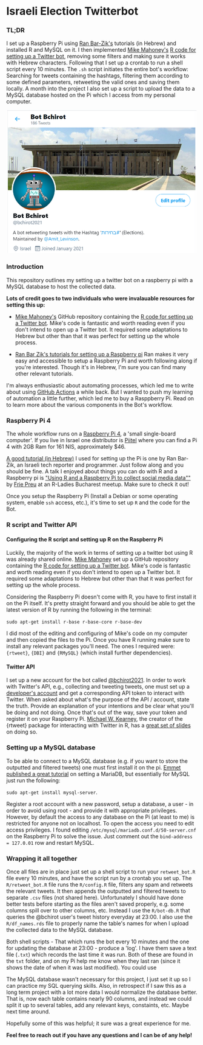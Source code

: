 # Israeli Election Twitterbot




### TL;DR
I set up a Raspberry Pi using [Ran Bar-Zik's](https://internet-israel.com/category/%D7%9E%D7%93%D7%A8%D7%99%D7%9B%D7%99%D7%9D/raspberrypi/) tutorials (in Hebrew) and installed R and MySQL on it. I then implemented [Mike Mahoney's](https://www.mm218.dev/) [R code for setting up a Twitter bot](https://github.com/mikemahoney218/retweet_bot), removing some filters and making sure it works with Hebrew characters. Following that I set up a crontab to run a shell script every 10 minutes. The `.sh` script initiates the entire bot's workflow: Searching for tweets containing the hashtags, filtering them according to some defined parameters, retweeting the valid ones and saving them locally. A month into the project I also set up a script to upload the data to a MySQL database hosted on the Pi which I access from my personal computer.

<p align="center">
<a href="https://twitter.com/bchirot2021/">
<img src="https://github.com/AmitLevinson/israeli-elections-twitterbot/blob/master/bot-img.png?raw=true" width=500 alt="a screenshot of the elections twitterbot">
</a>
</p>

### Introduction

This repository outlines my setting up a twitter bot on a raspberry pi with a MySQL database to host the collected data.

**Lots of credit goes to two individuals who were invalauable resources for setting this up:**  

- [Mike Mahoney's](https://www.mm218.dev/) GitHub repository containing the [R code for setting up a Twitter bot](https://github.com/mikemahoney218/retweet_bot). Mike's code is fantastic and worth reading even if you don't intend to open up a Twitter bot. It required some adaptations to Hebrew but other than that it was perfect for setting up the whole process.

- [Ran Bar Zik's tutorials for setting up a Raspberry pi](https://internet-israel.com/category/%D7%9E%D7%93%D7%A8%D7%99%D7%9B%D7%99%D7%9D/raspberrypi/) Ran makes it very easy and accessible to setup a Raspberry Pi and worth following along if you're interested. Though it's in Hebrew, I'm sure you can find many other relevant tutorials.

I'm always enthusiastic about automating processes, which led me to write about using [GitHub Actions](https://amitlevinson.com/blog/automated-plot-with-github-actions/) a while back. But I wanted to push my learning of automation a little further, which led me to buy a Rasppberry Pi. Read on to learn more about the various components in the Bot's workflow.

### Raspberry Pi 4

The whole workflow runs on a [Raspberry Pi 4](https://www.raspberrypi.org/), a 'small single-board computer'. If you live in Israel one distributor is [Piitel](https://piitel.co.il/shop/raspberry-pi-4/) where you can find a Pi 4 with 2GB Ram for 161 NIS, approximately $46.

[A good tutorial (in Hebrew)]((https://internet-israel.com/category/%D7%9E%D7%93%D7%A8%D7%99%D7%9B%D7%99%D7%9D/raspberrypi/)) I used for setting up the Pi is one by Ran Bar-Zik, an Israeli tech reporter and programmer. Just follow along and you should be fine. A talk I enjoyed about things you can do with R and a Raspberry pi is ["Using R and a Raspberry Pi to collect social media data""](https://www.youtube.com/watch?v=GyrpODuuzvM) by [Frie Preu](https://frie.codes/) at an R-Ladies Bucharest meetup. Make sure to check it out!

Once you setup the Raspberry Pi (Install a Debian or some operating system, enable `ssh` access, etc.), it's time to set up `R` and the code for the Bot.

### R script and Twitter API

#### Configuring the R script and setting up R on the Raspberry Pi

Luckily, the majority of the work in terms of setting up a twitter bot using R was already shared online. [Mike Mahoney](https://www.mm218.dev/) set up a GitHub repository containing the [R code for setting up a Twitter bot](https://github.com/mikemahoney218/retweet_bot). Mike's code is fantastic and worth reading even if you don't intend to open up a Twitter bot. It required some adaptations to Hebrew but other than that it was perfect for setting up the whole process.

Considering the Raspberry Pi doesn't come with R, you have to first install it on the Pi itself. It's pretty straight forward and you should be able to get the latest version of R by running the following in the terminal:

`sudo apt-get install r-base r-base-core r-base-dev`

I did most of the editing and configuring of Mike's code on my computer and then copied the files to the Pi. Once you have R running make sure to install any relevant packages you'll need. The ones I required were: `{rtweet}`, `{DBI}` and `{RMySQL}` (which install further dependencies).

#### Twitter API

I set up a new account for the bot called [@bchirot2021](https://twitter.com/bchirot2021). In order to work with Twitter's API, e.g., collecting and tweeting tweets, one must set up a [developer's account](https://developer.twitter.com/en) and get a corresponding API token to interact with Twitter. When asked about what's the purpose of the API / account, state the truth. Provide an explanation of your intentions and be clear what you'll be doing and not doing. Once that's out of the way, save your token and register it on your Raspberry Pi. [Michael W. Kearney](https://mikewk.com/), the creator of the {rtweet} package for interacting with Twitter in R, has a [great set of slides](https://mkearney.github.io/nicar_tworkshop/#1) on doing so.

### Setting up a MySQL database

To be able to connect to a MySQL database (e.g. if you want to store the outputted and filtered tweets) one must first install it on the pi. [Emmet published a great tutorial](https://pimylifeup.com/raspberry-pi-mysql/) on setting a MariaDB, but essentially for MySQL just run the following:

`sudo apt-get install mysql-server`.

Register a root account with a new password, setup a database, a user - in order to avoid using root - and provide it with appropriate privileges. However, by default the access to any database on the Pi (at least to me) is restricted for anyone not on localhost. To open the access you need to edit access privileges. I found editing `/etc/mysql/mariadb.conf.d/50-server.cnf` on the Raspberry Pi to solve the issue. Just comment out the `bind-address = 127.0.01` row and restart MySQL.

### Wrapping it all together

Once all files are in place just set up a shell script to run your `retweet_bot.R` file every 10 minutes, and have the script run by a crontab you set up. The `R/retweet_bot.R` file runs the `R/config.R` file, filters any spam and retweets the relevant tweets. It then appends the outputted and filtered tweets to separate `.csv` files (not shared here). Unfortunately I should have done better tests before starting as the files aren't saved properly, e.g. some columns spill over to other columns, etc. Instead I use the `R/bot-db.R` that queries the @bchirot user's tweet history everyday at 23:00. I also use the `R/df_names.rds` file to properly name the table's names for when I upload the collected data to the MySQL database. 

Both shell scripts - That which runs the bot every 10 minutes and the one for updating the database at 23:00 - produce a 'log'. I have them save a text file (`.txt`) which records the last time it was run. Both of these are found in the `txt` folder, and on my Pi help me know when they last ran (since it shows the date of when it was last modified). You could use 

The MySQL database wasn't necessary for this project, I just set it up so I can practice my SQL querying skills. Also, in retrospect if I saw this as a long term project with a lot more data I would normalize the database better. That is, now each table contains nearly 90 columns, and instead we could split it up to several tables, add any relevant keys, constaints, etc. Maybe next time around.

Hopefully some of this was helpful; it sure was a great experience for me. 

**Feel free to reach out if you have any questions and I can be of any help!**
